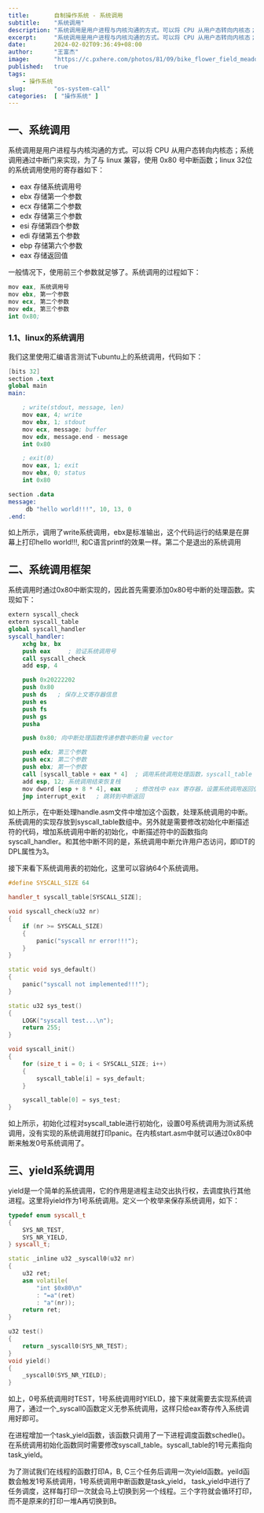 ```yaml
---
title:       自制操作系统 - 系统调用
subtitle:    "系统调用"
description: "系统调用是用户进程与内核沟通的方式。可以将 CPU 从用户态转向内核态；系统调用通过中断门来实现。本文将实现系统调用的框架，并实现一个yield系统调用。yield的作用是进程主动交出执行权，去调度执行其他进程。"
excerpt:     "系统调用是用户进程与内核沟通的方式。可以将 CPU 从用户态转向内核态；系统调用通过中断门来实现。本文将实现系统调用的框架，并实现一个yield系统调用。yield的作用是进程主动交出执行权，去调度执行其他进程。"
date:        2024-02-02T09:36:49+08:00
author:      "王富杰"
image:       "https://c.pxhere.com/photos/81/09/bike_flower_field_meadow_landscape-16921.jpg!d"
published:   true
tags:
    - 操作系统
slug:        "os-system-call"
categories:  [ "操作系统" ]
---
```


## 一、系统调用
系统调用是用户进程与内核沟通的方式。可以将 CPU 从用户态转向内核态；系统调用通过中断门来实现，为了与 linux 兼容，使用 0x80 号中断函数；linux 32位的系统调用使用的寄存器如下：
* eax 存储系统调用号
* ebx 存储第一个参数
* ecx 存储第二个参数
* edx 存储第三个参数
* esi 存储第四个参数
* edi 存储第五个参数
* ebp 存储第六个参数
* eax 存储返回值

一般情况下，使用前三个参数就足够了。系统调用的过程如下：
```s
mov eax, 系统调用号
mov ebx, 第一个参数
mov ecx, 第二个参数
mov edx, 第三个参数
int 0x80;
```

### 1.1、linux的系统调用
我们这里使用汇编语言测试下ubuntu上的系统调用，代码如下：
```s
[bits 32]
section .text
global main
main:

    ; write(stdout, message, len)
    mov eax, 4; write
    mov ebx, 1; stdout
    mov ecx, message; buffer
    mov edx, message.end - message
    int 0x80

    ; exit(0)
    mov eax, 1; exit
    mov ebx, 0; status
    int 0x80

section .data
message:
     db "hello world!!!", 10, 13, 0
.end:
```
如上所示，调用了write系统调用，ebx是标准输出，这个代码运行的结果是在屏幕上打印hello world!!!, 和C语言printf的效果一样。第二个是退出的系统调用


## 二、系统调用框架
系统调用时通过0x80中断实现的，因此首先需要添加0x80号中断的处理函数。实现如下：
```s
extern syscall_check
extern syscall_table
global syscall_handler
syscall_handler:
    xchg bx, bx
    push eax     ; 验证系统调用号
    call syscall_check
    add esp, 4

    push 0x20222202
    push 0x80
    push ds   ; 保存上文寄存器信息
    push es
    push fs
    push gs
    pusha

    push 0x80; 向中断处理函数传递参数中断向量 vector

    push edx; 第三个参数
    push ecx; 第二个参数
    push ebx; 第一个参数
    call [syscall_table + eax * 4]  ; 调用系统调用处理函数，syscall_table 中存储了系统调用处理函数的指针
    add esp, 12; 系统调用结束恢复栈
    mov dword [esp + 8 * 4], eax    ; 修改栈中 eax 寄存器，设置系统调用返回值
    jmp interrupt_exit   ; 跳转到中断返回
```
如上所示，在中断处理handle.asm文件中增加这个函数，处理系统调用的中断。系统调用的实现存放到syscall_table数组中。另外就是需要修改初始化中断描述符的代码，增加系统调用中断的初始化，中断描述符中的函数指向 syscall_handler。和其他中断不同的是，系统调用中断允许用户态访问，即IDT的 DPL属性为3。

接下来看下系统调用表的初始化，这里可以容纳64个系统调用。
```cpp
#define SYSCALL_SIZE 64

handler_t syscall_table[SYSCALL_SIZE];

void syscall_check(u32 nr)
{
    if (nr >= SYSCALL_SIZE)
    {
        panic("syscall nr error!!!");
    }
}

static void sys_default()
{
    panic("syscall not implemented!!!");
}

static u32 sys_test()
{
    LOGK("syscall test...\n");
    return 255;
}

void syscall_init()
{
    for (size_t i = 0; i < SYSCALL_SIZE; i++)
    {
        syscall_table[i] = sys_default;
    }

    syscall_table[0] = sys_test;
}
```
如上所示，初始化过程对syscall_table进行初始化，设置0号系统调用为测试系统调用，没有实现的系统调用就打印panic。在内核start.asm中就可以通过0x80中断来触发0号系统调用了。


## 三、yield系统调用
yield是一个简单的系统调用，它的作用是进程主动交出执行权，去调度执行其他进程。这里将yield作为1号系统调用。定义一个枚举来保存系统调用，如下：
```cpp
typedef enum syscall_t
{
    SYS_NR_TEST,
    SYS_NR_YIELD,
} syscall_t;

static _inline u32 _syscall0(u32 nr)
{
    u32 ret;
    asm volatile(
        "int $0x80\n"
        : "=a"(ret)
        : "a"(nr));
    return ret;
}

u32 test()
{
    return _syscall0(SYS_NR_TEST);
}
void yield()
{
    _syscall0(SYS_NR_YIELD);
}
```
如上，0号系统调用时TEST，1号系统调用时YIELD，接下来就需要去实现系统调用了，通过一个_syscall0函数定义无参系统调用，这样只给eax寄存传入系统调用好即可。

在进程增加一个task_yield函数，该函数只调用了一下进程调度函数schedle()。在系统调用初始化函数同时需要修改syscall_table。syscall_table的1号元素指向task_yield。

为了测试我们在线程的函数打印A，B, C三个任务后调用一次yield函数。yeild函数会触发1号系统调用，1号系统调用中断函数是task_yield， task_yield中进行了任务调度，这样每打印一次就会马上切换到另一个线程。三个字符就会循环打印，而不是原来的打印一堆A再切换到B。